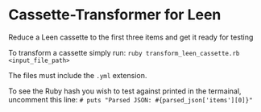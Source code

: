 # Cassette-Transformer for Leen
Reduce a Leen cassette to the first three items and get it ready for testing

To transform a cassette simply run: `ruby transform_leen_cassette.rb <input_file_path>`

The files must include the `.yml` extension.

To see the Ruby hash you wish to test against printed in the termainal, uncomment this line:
`# puts "Parsed JSON: #{parsed_json['items'][0]}"` 
